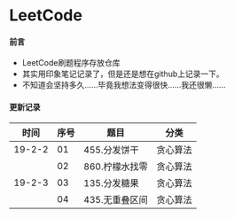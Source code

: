 # LeetCode
#### 前言
- LeetCode刷题程序存放仓库
- 其实用印象笔记记录了，但是还是想在github上记录一下。
- 不知道会坚持多久……毕竟我想法变得很快……我还很懒……

#### 更新记录

|时间|序号|题目|分类|
|------|------|------|------|
|19-2-2| 01| 455.分发饼干| 贪心算法|
||02|860.柠檬水找零|贪心算法|
|19-2-3|03|135.分发糖果|贪心算法|
||04|435.无重叠区间|贪心算法|